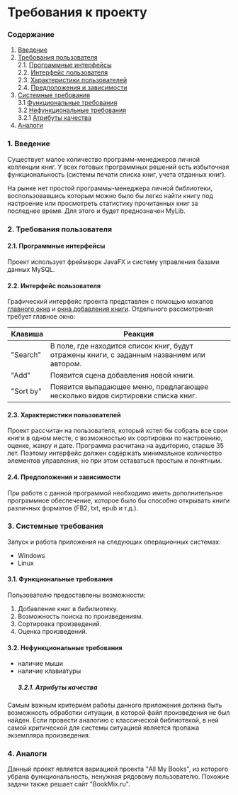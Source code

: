 # Требования к проекту
### Содержание
1. [Введение](#1)
2. [Требования пользователя](#2) <br>
  2.1. [Программные интерфейсы](#2.1) <br>
  2.2. [Интерфейс пользователя](#2.2) <br>
  2.3. [Характеристики пользователей](#2.3) <br>
  2.4. [Предположения и зависимости](#2.4) <br>
3. [Системные требования](#3.) <br>
  3.1 [Функциональные требования](#3.1) <br>
  3.2 [Нефункциональные требования](#3.2) <br>
    3.2.1 [Атрибуты качества](#3.2.1) <br>
4. [Аналоги](#4) <br>
  
### 1. Введение <a name="1"></a>
Существует малое количество программ-менеджеров личной коллекции книг. У всех готовых программных решений есть избыточная функциональность (системы печати списка книг, учета отданных книг).

На рынке нет простой программы-менеджера личной библиотеки, воспользовавшись которым можно было бы легко найти книгу под настроение или просмотреть статистику прочитанных книг за последнее время. Для этого и будет преднозначен MyLib.

### 2. Требования пользователя <a name="2"></a>
#### 2.1. Программные интерфейсы <a name="2.1"></a>
Проект использует фреймворк JavaFX и систему управления базами данных MySQL.
#### 2.2. Интерфейс пользователя <a name="2.2"></a>
Графический интерфейс проекта представлен с помощью мокапов [главного окна](https://github.com/desmond1999d/MyLib/blob/master/Documentation/mockups/Mainmenu.png) и [окна добавления книги](https://github.com/desmond1999d/MyLib/blob/master/Documentation/mockups/AddMenu.png).
Отдельного рассмотрения требует главное окно:

Клавиша | Реакция
--- | ---
"Search" | В поле, где находится список книг, будут отражены книги, с заданным названием или автором.
"Add" | Появится сцена добавления новой книги.
"Sort by" | Появится выпадающее меню, предлагающее несколько видов сиртировки списка книг.

#### 2.3. Характеристики пользователей <a name="2.3"></a>
Проект рассчитан на пользователя, который хотел бы собрать все свои книги в одном месте, с возможностью их сортировки по настроению, оценке, жанру и дате. Программа расчитана на аудиторию, старше 35 лет. Поэтому интерфейс должен содержать минимальное количество элементов управления, но при этом оставаться простым и понятным.
#### 2.4. Предположения и зависимости <a name="2.4"></a>
При работе с данной программой необходимо иметь дополнительное программное обеспечение, которое было бы способно открывать книги различных форматов (FB2, txt, epub и т.д.).
### 3. Системные требования <a name="3"></a>
Запуск и работа приложения на следующих операционных системах:
* Windows
* Linux
#### 3.1. Функциональные требования <a name="3.1"></a>
Пользователю предоставлены возможности:
  1. Добавление книг в бибилиотеку.
  2. Возможность поиска по произведениям.
  3. Сортировка произведений.
  4. Оценка произведений.
#### 3.2. Нефункциональные требования <a name="3.2"></a>
* наличие мыши
* наличие клавиатуры
   ##### 3.2.1. Атрибуты качества <a name="3.2.1"></a>
Самым важным критерием работы данного приложения должна быть возможность обработки ситуации, в которой файл произведения не был найден. Если провести аналогию с классической библиотекой, в ней самой критической для системы ситуацией является пропажа экземпляра произведения.
### 4. Аналоги <a name="4"></a>
Данный проект является вариацией проекта "All My Books", из которого убрана функциональность, ненужная рядовому пользователю. Похожие задачи также решает сайт "BookMix.ru".
